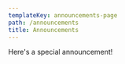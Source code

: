 ```yaml
---
templateKey: announcements-page
path: /announcements
title: Announcements
---
```


Here's a special announcement!
